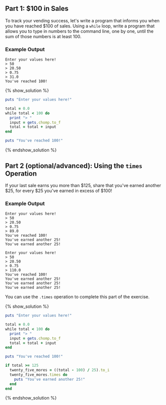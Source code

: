 ## Part 1: $100 in Sales

To track your vending success, let's write a program that informs you when you
have reached $100 of sales. Using a `while` loop, write a program that allows
you to type in numbers to the command line, one by one, until the sum of those
numbers is at least 100.

### Example Output

```no-highlight
Enter your values here!
> 50
> 20.50
> 0.75
> 31.0
You've reached 100!
```

{% show_solution %}
```ruby
puts "Enter your values here!"

total = 0.0
while total < 100 do
  print "> "
  input = gets.chomp.to_f
  total = total + input
end

puts "You've reached 100!"
```
{% endshow_solution %}

## Part 2 (optional/advanced): Using the `times` Operation

If your last sale earns you more than $125, share that you've earned another $25, for every $25 you've earned in excess of $100!

### Example Output

```no-highlight
Enter your values here!
> 50
> 20.50
> 0.75
> 89.0
You've reached 100!
You've earned another 25!
You've earned another 25!
```

```no-highlight
Enter your values here!
> 50
> 20.50
> 0.75
> 110.0
You've reached 100!
You've earned another 25!
You've earned another 25!
You've earned another 25!
```

You can use the `.times` operation to complete this part of the exercise.

{% show_solution %}
```ruby
puts "Enter your values here!"

total = 0.0
while total < 100 do
  print "> "
  input = gets.chomp.to_f
  total = total + input
end

puts "You've reached 100!"

if total >= 125
  twenty_five_mores = ((total - 100) / 25).to_i
  twenty_five_mores.times do
    puts "You've earned another 25!"
  end
end
```
{% endshow_solution %}
